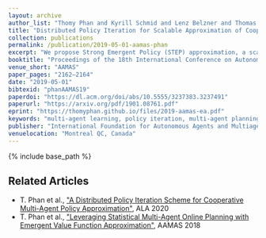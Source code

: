 ```yaml
---
layout: archive
author_list: "Thomy Phan and Kyrill Schmid and Lenz Belzner and Thomas Gabor and Sebastian Feld and Claudia Linnhoff-Popien"
title: "Distributed Policy Iteration for Scalable Approximation of Cooperative Multi-Agent Policies"
collection: publications
permalink: /publication/2019-05-01-aamas-phan
excerpt: "We propose Strong Emergent Policy (STEP) approximation, a scalable approach to learn strong decentralized policies for cooperative MAS with a distributed variant of policy iteration. For that, we use function approximation to learn from action recommendations of a decentralized multi-agent planning algorithm. STEP combines decentralized multi-agent planning with centralized learning, only requiring a generative model for distributed black box optimization. We experimentally evaluate STEP in two challenging and stochastic domains with large state and joint action spaces and show that STEP is able to learn stronger policies than standard multi-agent reinforcement learning algorithms, when combining multi-agent open-loop planning with centralized function approximation. The learned policies can be reintegrated into the multi-agent planning process to further improve performance."
booktitle: "Proceedings of the 18th International Conference on Autonomous Agents and MultiAgent Systems (Extended Abstract)"
venue_short: "AAMAS"
paper_pages: "2162–2164"
date: "2019-05-01"
bibtexid: "phanAAMAS19"
paperdoi: "https://dl.acm.org/doi/abs/10.5555/3237383.3237491"
paperurl: "https://arxiv.org/pdf/1901.08761.pdf"
eprint: "https://thomyphan.github.io/files/2019-aamas-ea.pdf"
keywords: "multi-agent learning, policy iteration, multi-agent planning"
publisher: "International Foundation for Autonomous Agents and Multiagent Systems"
venuelocation: "Montreal QC, Canada"
---
```


{% include base_path %}

## Related Articles
- T. Phan et al., ["A Distributed Policy Iteration Scheme for Cooperative Multi-Agent Policy Approximation"](https://thomyphan.github.io/publication/2020-05-01-ala-phan), ALA 2020
- T. Phan et al., ["Leveraging Statistical Multi-Agent Online Planning with Emergent Value Function Approximation"](https://thomyphan.github.io/publication/2018-06-01-aamas-phan), AAMAS 2018

